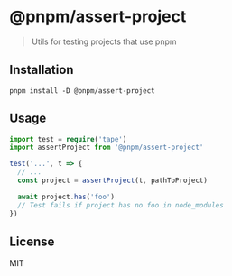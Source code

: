 # @pnpm/assert-project

> Utils for testing projects that use pnpm

## Installation

```
pnpm install -D @pnpm/assert-project
```

## Usage

```ts
import test = require('tape')
import assertProject from '@pnpm/assert-project'

test('...', t => {
  // ...
  const project = assertProject(t, pathToProject)

  await project.has('foo')
  // Test fails if project has no foo in node_modules
})
```

## License

MIT
